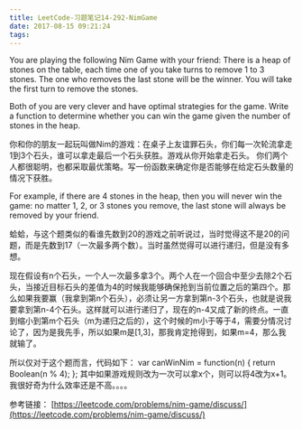 ```yaml
---
title: LeetCode-习题笔记14-292-NimGame
date: 2017-08-15 09:21:24
tags:
---
```



You are playing the following Nim Game with your friend: There is a heap of stones on the table, each time one of you take turns to remove 1 to 3 stones. The one who removes the last stone will be the winner. You will take the first turn to remove the stones.

Both of you are very clever and have optimal strategies for the game. Write a function to determine whether you can win the game given the number of stones in the heap.

你和你的朋友一起玩叫做Nim的游戏：在桌子上友谊罪石头，你们每一次轮流拿走1到3个石头，谁可以拿走最后一个石头获胜。游戏从你开始拿走石头。
你们两个人都很聪明，也都采取最优策略。写一份函数来确定你是否能够在给定石头数量的情况下获胜。

For example, if there are 4 stones in the heap, then you will never win the game: no matter 1, 2, or 3 stones you remove, the last stone will always be removed by your friend.

蛤蛤，与这个题类似的看谁先数到20的游戏之前听说过，当时觉得这不是20的问题，而是先数到17（一次最多两个数）。当时虽然觉得可以进行递归，但是没有多想。

现在假设有n个石头，一个人一次最多拿3个。两个人在一个回合中至少去除2个石头，当接近目标石头的差值为4的时候我能够确保抢到当前位置之后的第四个。那么如果我要赢（我拿到第n个石头），必须让另一方拿到第n-3个石头，也就是说我要拿到第n-4个石头。这样就可以进行递归了，现在的n-4又成了新的终点。一直到缩小到第m个石头（m为递归之后的），这个时候的m小于等于4，需要分情况讨论了，因为是我先手，所以如果m是[1,3]，那我肯定抢得到，如果m=4，那么我就输了。

所以仅对于这个题而言，代码如下：
	var canWinNim = function(n) {
	    return Boolean(n % 4);
	};
其中如果游戏规则改为一次可以拿x个，则可以将4改为x+1。我很好奇为什么效率还是不高。。。。

参考链接：
[https://leetcode.com/problems/nim-game/discuss/](https://leetcode.com/problems/nim-game/discuss/)